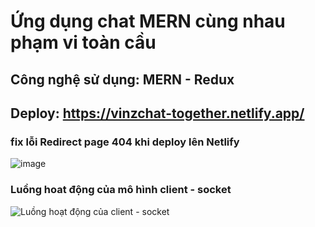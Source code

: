 # Ứng dụng chat MERN cùng nhau phạm vi toàn cầu

## Công nghệ sử dụng: MERN - Redux
## Deploy: https://vinzchat-together.netlify.app/

### fix lỗi Redirect page 404 khi deploy lên Netlify
![image](https://user-images.githubusercontent.com/71429660/134814177-2cc23d97-2e48-4f49-b109-83ae19d28a3b.png)

### Luồng hoat động của mô hình client - socket
![Luồng hoạt động của client - socket](https://user-images.githubusercontent.com/71429660/135588215-67c0eb19-3765-484f-abce-5c90759fd9d1.png)


